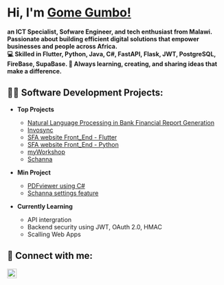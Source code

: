 <h1>Hi, I'm <a href="https://www.linkedin.com/in/gome-gumbo-162441193/"> Gome Gumbo!</a> <br/></h1>
<b>an ICT Specialist, Sofware Engineer, and tech enthusiast from Malawi.<br>
Passionate about building efficient digital solutions that empower businesses and people across Africa.<br>
💻 Skilled in Flutter, Python, Java, C#, FastAPI, Flask, JWT, PostgreSQL, FireBase, SupaBase.
🚀 Always learning, creating, and sharing ideas that make a difference.</b>

<h2>👨‍💻 Software Development Projects:</h2>

- <b>Top Projects</b>
  - [Natural Language Processing in Bank Financial Report Generation](https://github.com/GomeGumbo/Natural-Language-Processing-in-Bank-Financial-Report-Generation)
  - [Invosync](https://github.com/GomeGumbo/Invosync-v1)
  - [SFA website Front_End - Flutter](https://github.com/GomeGumbo/sfa_web_frontend)
  - [SFA website Front_End - Python](https://github.com/GomeGumbo/sfa_web_backend-python-)
  - [myWorkshop](https://github.com/GomeGumbo/myWorkshop)
  - [Schanna](https://github.com/GomeGumbo/Schanna)
  
- <b>Min Project</b>
  - [PDFviewer using C#](https://github.com/GomeGumbo/PDFviewer-using-Csharp)<b><i></b></i>
  - [Schanna settings feature](https://github.com/JUMAPETER736/SCANNER_MOBILE-APP)
    
- <b>Currently Learning</b>
  - API intergration
  - Backend security using JWT, OAuth 2.0, HMAC
  - Scalling Web Apps


<h2> 🤳 Connect with me:</h2>


[<img align="left" alt="JoshMadakor | LinkedIn" width="22px" src="https://cdn.jsdelivr.net/npm/simple-icons@v3/icons/linkedin.svg" />][linkedin]


[linkedin]: https://linkedin.com/in/gome-gumbo-162441193/

